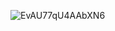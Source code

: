 ![EvAU77qU4AAbXN6](https://github.com/erascon7/TIL/assets/39039416/07df7be2-ab98-4425-a2a8-0d542f7110f8)
